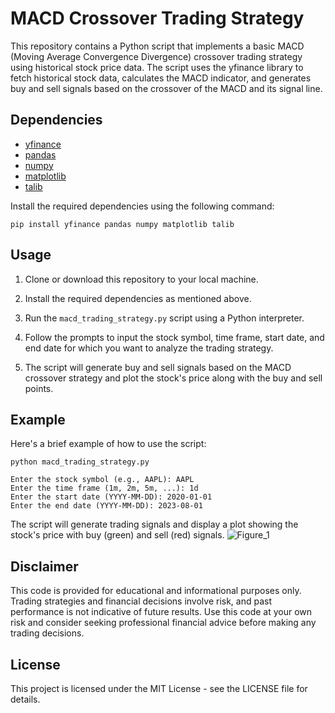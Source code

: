 # MACD Crossover Trading Strategy

This repository contains a Python script that implements a basic MACD (Moving Average Convergence Divergence) crossover trading strategy using historical stock price data. The script uses the yfinance library to fetch historical stock data, calculates the MACD indicator, and generates buy and sell signals based on the crossover of the MACD and its signal line.

## Dependencies

- [yfinance](https://pypi.org/project/yfinance/)
- [pandas](https://pypi.org/project/pandas/)
- [numpy](https://pypi.org/project/numpy/)
- [matplotlib](https://pypi.org/project/matplotlib/)
- [talib](https://pypi.org/project/talib/)

Install the required dependencies using the following command:
```
pip install yfinance pandas numpy matplotlib talib
```

## Usage

1. Clone or download this repository to your local machine.

2. Install the required dependencies as mentioned above.

3. Run the `macd_trading_strategy.py` script using a Python interpreter.

4. Follow the prompts to input the stock symbol, time frame, start date, and end date for which you want to analyze the trading strategy.

5. The script will generate buy and sell signals based on the MACD crossover strategy and plot the stock's price along with the buy and sell points.

## Example

Here's a brief example of how to use the script:

```
python macd_trading_strategy.py
```
```
Enter the stock symbol (e.g., AAPL): AAPL
Enter the time frame (1m, 2m, 5m, ...): 1d
Enter the start date (YYYY-MM-DD): 2020-01-01
Enter the end date (YYYY-MM-DD): 2023-08-01
```

The script will generate trading signals and display a plot showing the stock's price with buy (green) and sell (red) signals.
![Figure_1](https://github.com/armahmoodian/MACD-Trading-Strategy/assets/82238399/10f0a665-61d3-4efb-a771-3d366ca88772)


## Disclaimer
This code is provided for educational and informational purposes only. Trading strategies and financial decisions involve risk, and past performance is not indicative of future results. Use this code at your own risk and consider seeking professional financial advice before making any trading decisions.

## License
This project is licensed under the MIT License - see the LICENSE file for details.
